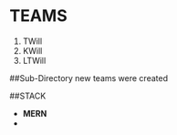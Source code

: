# TEAMS

1. TWill
2. KWill
3. LTWill

##Sub-Directory
new teams were created



##STACK
- **MERN**
- 
